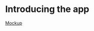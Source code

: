 # Introducing the app 


[Mockup](https://github.com/codiku/ressources/blob/master/RN_mockupTodo.png)